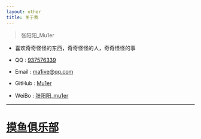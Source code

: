 ```yaml
---
layout: other
title: 关于我
---
```


> 张阳阳_Mu1er

+ 喜欢奇奇怪怪的东西，奇奇怪怪的人，奇奇怪怪的事

+ QQ : [937576339](http://wpa.qq.com/msgrd?v=3&uin=937576339&site=qq&menu=yes)

+ Email : ma1ive@qq.com

+ GitHub : [Mu1er](https://github.com/mu1er)

+ WeiBo : [张阳阳_mu1er](https://weibo.com/Ymalive)


--------

   # [摸鱼俱乐部](https://moo.fish/)

